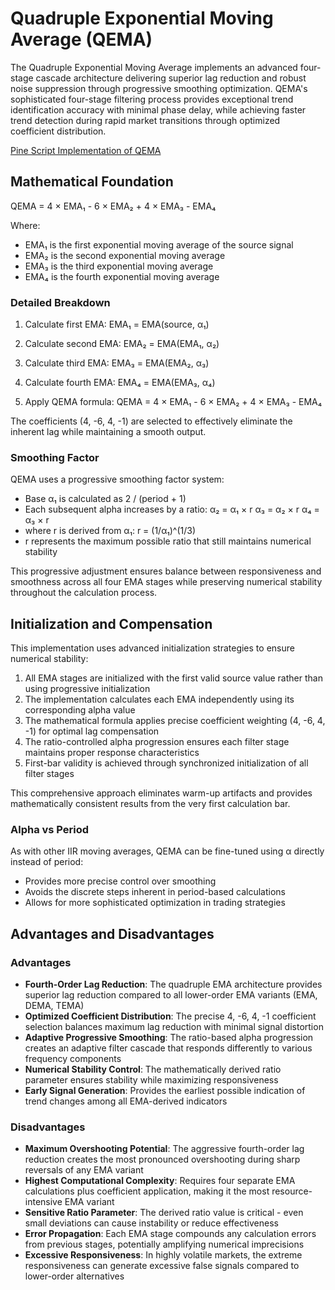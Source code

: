 # Quadruple Exponential Moving Average (QEMA)

The Quadruple Exponential Moving Average implements an advanced four-stage cascade architecture delivering superior lag reduction and robust noise suppression through progressive smoothing optimization. QEMA's sophisticated four-stage filtering process provides exceptional trend identification accuracy with minimal phase delay, while achieving faster trend detection during rapid market transitions through optimized coefficient distribution.

[Pine Script Implementation of QEMA](https://github.com/mihakralj/pinescript/blob/main/indicators/trends_IIR/qema.pine)

## Mathematical Foundation

QEMA = 4 × EMA₁ - 6 × EMA₂ + 4 × EMA₃ - EMA₄

Where:

- EMA₁ is the first exponential moving average of the source signal
- EMA₂ is the second exponential moving average
- EMA₃ is the third exponential moving average
- EMA₄ is the fourth exponential moving average

### Detailed Breakdown

1. Calculate first EMA:
   EMA₁ = EMA(source, α₁)

2. Calculate second EMA:
   EMA₂ = EMA(EMA₁, α₂)

3. Calculate third EMA:
   EMA₃ = EMA(EMA₂, α₃)

4. Calculate fourth EMA:
   EMA₄ = EMA(EMA₃, α₄)

5. Apply QEMA formula:
   QEMA = 4 × EMA₁ - 6 × EMA₂ + 4 × EMA₃ - EMA₄

The coefficients (4, -6, 4, -1) are selected to effectively eliminate the inherent lag while maintaining a smooth output.

### Smoothing Factor

QEMA uses a progressive smoothing factor system:

- Base α₁ is calculated as 2 / (period + 1)
- Each subsequent alpha increases by a ratio:
  α₂ = α₁ × r
  α₃ = α₂ × r
  α₄ = α₃ × r
- where r is derived from α₁: r = (1/α₁)^(1/3)
- r represents the maximum possible ratio that still maintains numerical stability

This progressive adjustment ensures balance between responsiveness and smoothness across all four EMA stages while preserving numerical stability throughout the calculation process.

## Initialization and Compensation

This implementation uses advanced initialization strategies to ensure numerical stability:

1. All EMA stages are initialized with the first valid source value rather than using progressive initialization
2. The implementation calculates each EMA independently using its corresponding alpha value
3. The mathematical formula applies precise coefficient weighting (4, -6, 4, -1) for optimal lag compensation
4. The ratio-controlled alpha progression ensures each filter stage maintains proper response characteristics
5. First-bar validity is achieved through synchronized initialization of all filter stages

This comprehensive approach eliminates warm-up artifacts and provides mathematically consistent results from the very first calculation bar.

### Alpha vs Period

As with other IIR moving averages, QEMA can be fine-tuned using α directly instead of period:

- Provides more precise control over smoothing
- Avoids the discrete steps inherent in period-based calculations
- Allows for more sophisticated optimization in trading strategies

## Advantages and Disadvantages

### Advantages

- **Fourth-Order Lag Reduction**: The quadruple EMA architecture provides superior lag reduction compared to all lower-order EMA variants (EMA, DEMA, TEMA)
- **Optimized Coefficient Distribution**: The precise 4, -6, 4, -1 coefficient selection balances maximum lag reduction with minimal signal distortion
- **Adaptive Progressive Smoothing**: The ratio-based alpha progression creates an adaptive filter cascade that responds differently to various frequency components
- **Numerical Stability Control**: The mathematically derived ratio parameter ensures stability while maximizing responsiveness
- **Early Signal Generation**: Provides the earliest possible indication of trend changes among all EMA-derived indicators

### Disadvantages

- **Maximum Overshooting Potential**: The aggressive fourth-order lag reduction creates the most pronounced overshooting during sharp reversals of any EMA variant
- **Highest Computational Complexity**: Requires four separate EMA calculations plus coefficient application, making it the most resource-intensive EMA variant
- **Sensitive Ratio Parameter**: The derived ratio value is critical - even small deviations can cause instability or reduce effectiveness
- **Error Propagation**: Each EMA stage compounds any calculation errors from previous stages, potentially amplifying numerical imprecisions
- **Excessive Responsiveness**: In highly volatile markets, the extreme responsiveness can generate excessive false signals compared to lower-order alternatives
